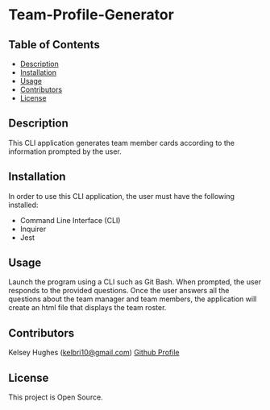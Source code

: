 # Team-Profile-Generator

## Table of Contents 
* [Description](#Description)
* [Installation](#Installation)
* [Usage](#Usage)
* [Contributors](#Contributors)
* [License](#License)

## Description 
This CLI application generates team member cards according to the information prompted by the user. 

## Installation 
In order to use this CLI application, the user must have the following installed: 
* Command Line Interface (CLI)
* Inquirer
* Jest 

## Usage 
Launch the program using a CLI such as Git Bash. When prompted, the user responds to the provided questions. Once the user answers all the questions about the team manager and team members, the application will create an html file that displays the team roster.

## Contributors 
Kelsey Hughes (kelbri10@gmail.com) [Github Profile](https://github.com/kelbri10)

## License 
This project is Open Source. 